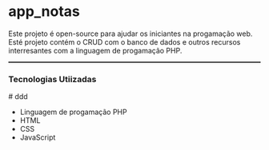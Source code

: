 # app_notas
Este projeto é open-source para ajudar os iniciantes na progamação web.<br>
Esté projeto contém o CRUD com o banco de dados e outros recursos interresantes com a linguagem de progamação PHP.

<hr style="height: 2px">

<h3>Tecnologias Utiizadas</h3>
# ddd
<ul>
  <li>Linguagem de progamação PHP</li>
  <li>HTML</li>
  <li>CSS</li>
  <li>JavaScript</li>
  </ul>
